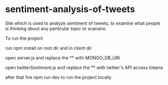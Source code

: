 # sentiment-analysis-of-tweets
Site which is used to analyze sentiment of tweets, to examine what people is thinking about any particular topic or scenario

To run the project:

run npm install on root dir and in client dir

open server.js and replace the ** with MONGO_DB_URI

open twitterSentiment.js and replace the ** with twitter's API access tokens

after that fire npm run dev to run the project locally

